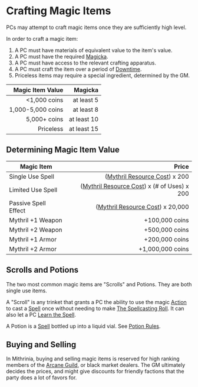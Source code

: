 # Crafting Magic Items

PCs may attempt to craft magic items once they are sufficiently high level.

In order to craft a magic item:

1. A PC must have materials of equivalent value to the item's value.
2. A PC must have the required [Magicka](../../Player%20Characters/Attributes/Magicka.md).
3. A PC must have access to the relevant crafting apparatus.
4. A PC must craft the item over a period of [Downtime](../../Game%20Procedures/Exploration/Downtime.md).
5. Priceless items may require a special ingredient, determined by the GM.

|  Magic Item Value |     Magicka |
| ----------------: | ----------: |
|      <1,000 coins |  at least 5 |
| 1,000-5,000 coins |  at least 8 |
|      5,000+ coins | at least 10 |
|         Priceless | at least 15 |

## Determining Magic Item Value

| Magic Item           |                                                                                               Price |
| -------------------- | --------------------------------------------------------------------------------------------------: |
| Single Use Spell     |               ([Mythril Resource Cost](../Spellcasting/Mythril.md#Mythril%20Resource%20Cost)) x 200 |
| Limited Use Spell    | ([Mythril Resource Cost](../Spellcasting/Mythril.md#Mythril%20Resource%20Cost)) x (# of Uses) x 200 |
| Passive Spell Effect |            ([Mythril Resource Cost](../Spellcasting/Mythril.md#Mythril%20Resource%20Cost)) x 20,000 |
| Mythril +1 Weapon    |                                                                                      +100,000 coins |
| Mythril +2 Weapon    |                                                                                      +500,000 coins |
| Mythril +1 Armor     |                                                                                      +200,000 coins |
| Mythril +2 Armor     |                                                                                    +1,000,000 coins |

## Scrolls and Potions

The two most common magic items are "Scrolls" and Potions. They are both single use items.

A "Scroll" is any trinket that grants a PC the ability to use the magic [Action](../../Game%20Procedures/Core%20Procedures/Action.md) to cast a [Spell](../Spells.md) once without needing to make [The Spellcasting Roll](../Spellcasting/Spellcasting.md#The%20Spellcasting%20Roll). It can also let a PC [Learn the Spell](../Spellcasting/Spell%20Learning/Known%20Spells.md#Spell%20Learning).

A Potion is a [Spell](../Spells.md) bottled up into a liquid vial. See [Potion Rules](Potion%20Rules.md).

## Buying and Selling

In Mithrinia, buying and selling magic items is reserved for high ranking members of the [Arcane Guild](../../Resources%20for%20GMs/Economy/Relevant%20Prices/Arcane%20Guild.md), or black market dealers. The GM ultimately decides the prices, and might give discounts for friendly factions that the party does a lot of favors for.
